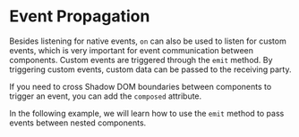 <template is="exm-article">
<a href="../../publics/examples/event-passing/demo.html" preview></a>
<a href="../../publics/examples/event-passing/comp-one.html" main></a>
<a href="../../publics/examples/event-passing/comp-two.html"></a>
</template>

# Event Propagation

Besides listening for native events, `on` can also be used to listen for custom events, which is very important for event communication between components. Custom events are triggered through the `emit` method. By triggering custom events, custom data can be passed to the receiving party.

If you need to cross Shadow DOM boundaries between components to trigger an event, you can add the `composed` attribute.

In the following example, we will learn how to use the `emit` method to pass events between nested components.
